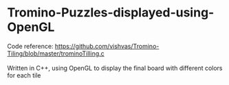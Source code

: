 # Tromino-Puzzles-displayed-using-OpenGL

Code reference: https://github.com/vishvas/Tromino-Tiling/blob/master/trominoTilling.c <br/><br/>
Written in C++, using OpenGL to display the final board with different colors for each tile
